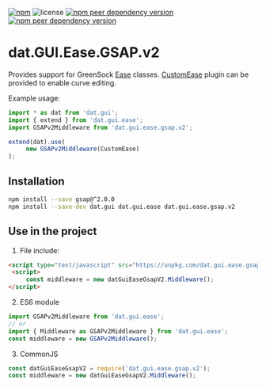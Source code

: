 [![npm](https://img.shields.io/npm/v/dat.gui.ease.gsap.v2)](https://www.npmjs.com/package/dat.gui.ease.gsap.v2) ![license](https://img.shields.io/npm/l/dat.gui.ease.gsap.v2) [![npm peer dependency version](https://img.shields.io/npm/dependency-version/dat.gui.ease.gsap.v2/peer/dat.gui.ease)](https://www.npmjs.com/package/dat.gui.ease) [![npm peer dependency version](https://img.shields.io/npm/dependency-version/dat.gui.ease.gsap.v2/peer/gsap)](https://www.npmjs.com/package/gsap)

# dat.GUI.Ease.GSAP.v2

Provides support for GreenSock [Ease](https://greensock.com/docs/v2/Easing/Ease) classes.
[CustomEase](https://greensock.com/docs/v2/Easing/CustomEase) plugin can be provided to enable curve editing.

Example usage:
```javascript
import * as dat from 'dat.gui';
import { extend } from 'dat.gui.ease';
import GSAPv2Middleware from 'dat.gui.ease.gsap.v2';

extend(dat).use(
     new GSAPv2Middleware(CustomEase)
);
```

## Installation
```bash
npm install --save gsap@^2.0.0
npm install --save-dev dat.gui dat.gui.ease dat.gui.ease.gsap.v2
```
## Use in the project
1. File include:
```html
<script type="text/javascript" src="https://unpkg.com/dat.gui.ease.gsap.v2@latest/dist/dat.gui.ease.gsap.v2.min.js"></script>
 <script>
     const middleware = new datGuiEaseGsapV2.Middleware();
</script> 
```

2. ES6 module
```javascript
import GSAPv2Middleware from 'dat.gui.ease';
// or
import { Middleware as GSAPv2Middleware } from 'dat.gui.ease';
const middleware = new GSAPv2Middleware();
```
3. CommonJS
```javascript
const datGuiEaseGsapV2 = require('dat.gui.ease.gsap.v2');
const middleware = new datGuiEaseGsapV2.Middleware();
```